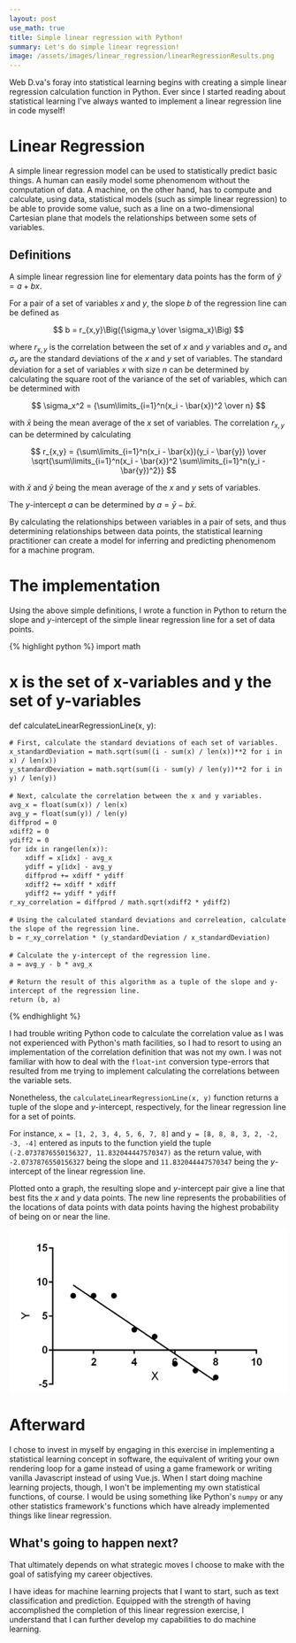 ```yaml
---
layout: post
use_math: true
title: Simple linear regression with Python!
summary: Let's do simple linear regression!
image: /assets/images/linear_regression/linearRegressionResults.png
---
```


Web D.va's foray into statistical learning begins with creating a simple linear regression calculation function in Python. Ever since I started reading about statistical learning I've always wanted to implement a linear regression line in code myself!

# Linear Regression

A simple linear regression model can be used to statistically predict basic things. A human can easily model some phenomenom without the computation of data. A machine, on the other hand, has to compute and calculate, using data, statistical models (such as simple linear regression) to be able to provide some value, such as a line on a two-dimensional Cartesian plane that models the relationships between some sets of variables.

## Definitions

A simple linear regression line for elementary data points has the form of $\hat{y} = a + bx$.

For a pair of a set of variables $x$ and $y$, the slope $b$ of the regression line can be defined as

$$
b = r_{x,y}\Big({\sigma_y \over \sigma_x}\Big)
$$

where $r_{x,y}$ is the correlation between the set of $x$ and $y$ variables and ${\sigma_x}$ and ${\sigma_y}$ are the standard deviations of the $x$ and $y$ set of variables. The standard deviation for a set of variables $x$ with size $n$ can be determined by calculating the square root of the variance of the set of variables, which can be determined with

$$
\sigma_x^2 = {\sum\limits_{i=1}^n(x_i - \bar{x})^2 \over n}
$$

with $\bar{x}$ being the mean average of the $x$ set of variables. The correlation $r_{x,y}$ can be determined by calculating

$$
r_{x,y} = {\sum\limits_{i=1}^n(x_i - \bar{x})(y_i - \bar{y}) \over \sqrt{\sum\limits_{i=1}^n(x_i - \bar{x})^2 \sum\limits_{i=1}^n(y_i - \bar{y})^2}}
$$

with $\bar{x}$ and $\bar{y}$ being the mean average of the $x$ and $y$ sets of variables.

The $y$-intercept $a$ can be determined by $a = \bar{y} - b\bar{x}$.

By calculating the relationships between variables in a pair of sets, and thus determining relationships between data points, the statistical learning practitioner can create a model for inferring and predicting phenomenom for a machine program.

# The implementation

Using the above simple definitions, I wrote a function in Python to return the slope and $y$-intercept of the simple linear regression line for a set of data points.

{% highlight python %}
import math

# x is the set of x-variables and y the set of y-variables
def calculateLinearRegressionLine(x, y):
    
    # First, calculate the standard deviations of each set of variables.
    x_standardDeviation = math.sqrt(sum((i - sum(x) / len(x))**2 for i in x) / len(x))
    y_standardDeviation = math.sqrt(sum((i - sum(y) / len(y))**2 for i in y) / len(y))
    
    # Next, calculate the correlation between the x and y variables.
    avg_x = float(sum(x)) / len(x)
    avg_y = float(sum(y)) / len(y)
    diffprod = 0
    xdiff2 = 0
    ydiff2 = 0
    for idx in range(len(x)):
        xdiff = x[idx] - avg_x
        ydiff = y[idx] - avg_y
        diffprod += xdiff * ydiff
        xdiff2 += xdiff * xdiff
        ydiff2 += ydiff * ydiff
    r_xy_correlation = diffprod / math.sqrt(xdiff2 * ydiff2)
    
    # Using the calculated standard deviations and correleation, calculate the slope of the regression line.
    b = r_xy_correlation * (y_standardDeviation / x_standardDeviation)
    
    # Calculate the y-intercept of the regression line.
    a = avg_y - b * avg_x
    
    # Return the result of this algorithm as a tuple of the slope and y-intercept of the regression line.
    return (b, a)
{% endhighlight %}

I had trouble writing Python code to calculate the correlation value as I was not experienced with Python's math facilities, so I had to resort to using an implementation of the correlation definition that was not my own. I was not familiar with how to deal with the `float`-`int` conversion type-errors that resulted from me trying to implement calculating the correlations between the variable sets.

Nonetheless, the `calculateLinearRegressionLine(x, y)` function returns a tuple of the slope and $y$-intercept, respectively, for the linear regression line for a set of points.

For instance, `x = [1, 2, 3, 4, 5, 6, 7, 8]` and `y = [8, 8, 8, 3, 2, -2, -3, -4]` entered as inputs to the function yield the tuple `(-2.0737876550156327, 11.832044447570347)` as the return value, with `-2.0737876550156327` being the slope and `11.832044447570347` being the $y$-intercept of the linear regression line.

Plotted onto a graph, the resulting slope and $y$-intercept pair give a line that best fits the $x$ and $y$ data points. The new line represents the probabilities of the locations of data points with data points having the highest probability of being on or near the line.

![Linear regression line](/assets/images/linear_regression/linearRegressionResults.png)

# Afterward

I chose to invest in myself by engaging in this exercise in implementing a statistical learning concept in software, the equivalent of writing your own rendering loop for a game instead of using a game framework or writing vanilla Javascript instead of using Vue.js. When I start doing machine learning projects, though, I won't be implementing my own statistical functions, of course. I would be using something like Python's `numpy` or any other statistics framework's functions which have already implemented things like linear regression.

## What's going to happen next?

That ultimately depends on what strategic moves I choose to make with the goal of satisfying my career objectives.

I have ideas for machine learning projects that I want to start, such as text classification and prediction. Equipped with the strength of having accomplished the completion of this linear regression exercise, I understand that I can further develop my capabilities to do machine learning.